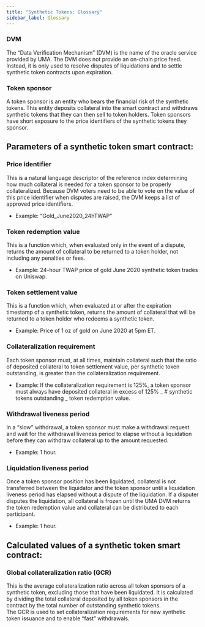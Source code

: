 ```yaml
---
title: "Synthetic Tokens: Glossary"
sidebar_label: Glossary
---
```


### DVM

The “Data Verification Mechanism” (DVM) is the name of the oracle service provided by UMA. The DVM does not provide an on-chain price feed.
Instead, it is only used to resolve disputes of liquidations and to settle synthetic token contracts upon expiration.

### Token sponsor

A token sponsor is an entity who bears the financial risk of the synthetic tokens.
This entity deposits collateral into the smart contract and withdraws synthetic tokens that they can then sell to token holders.
Token sponsors have short exposure to the price identifiers of the synthetic tokens they sponsor.

## Parameters of a synthetic token smart contract:

### Price identifier

This is a natural language descriptor of the reference index determining how much collateral is needed for a token sponsor to be properly collateralized.
Because DVM voters need to be able to vote on the value of this price identifier when disputes are raised, the DVM keeps a list of approved price identifiers.

- Example: “Gold_June2020_24hTWAP”

### Token redemption value

This is a function which, when evaluated only in the event of a dispute, returns the amount of collateral to be returned to a token holder, not including any penalties or fees.

- Example: 24-hour TWAP price of gold June 2020 synthetic token trades on Uniswap.

### Token settlement value

This is a function which, when evaluated at or after the expiration timestamp of a synthetic token, returns the amount of collateral that will be returned to a token holder who redeems a synthetic token.

- Example: Price of 1 oz of gold on June 2020 at 5pm ET.

### Collateralization requirement

Each token sponsor must, at all times, maintain collateral such that the ratio of deposited collateral to token settlement value, per synthetic token outstanding, is greater than the collateralization requirement.

- Example: If the collateralization requirement is 125%, a token sponsor must always have deposited collateral in excess of 125% _ # synthetic tokens outstanding _ token redemption value.

### Withdrawal liveness period

In a “slow” withdrawal, a token sponsor must make a withdrawal request and wait for the withdrawal liveness period to elapse without a liquidation before they can withdraw collateral up to the amount requested.

- Example: 1 hour.

### Liquidation liveness period

Once a token sponsor position has been liquidated, collateral is not transferred between the liquidator and the token sponsor until a liquidation liveness period has elapsed without a dispute of the liquidation.
If a disputer disputes the liquidation, all collateral is frozen until the UMA DVM returns the token redemption value and collateral can be distributed to each participant.

- Example: 1 hour.

## Calculated values of a synthetic token smart contract:

### Global collateralization ratio (GCR)

This is the average collateralization ratio across all token sponsors of a synthetic token, excluding those that have been liquidated.
It is calculated by dividing the total collateral deposited by all token sponsors in the contract by the total number of outstanding synthetic tokens.  
The GCR is used to set collateralization requirements for new synthetic token issuance and to enable “fast” withdrawals.
